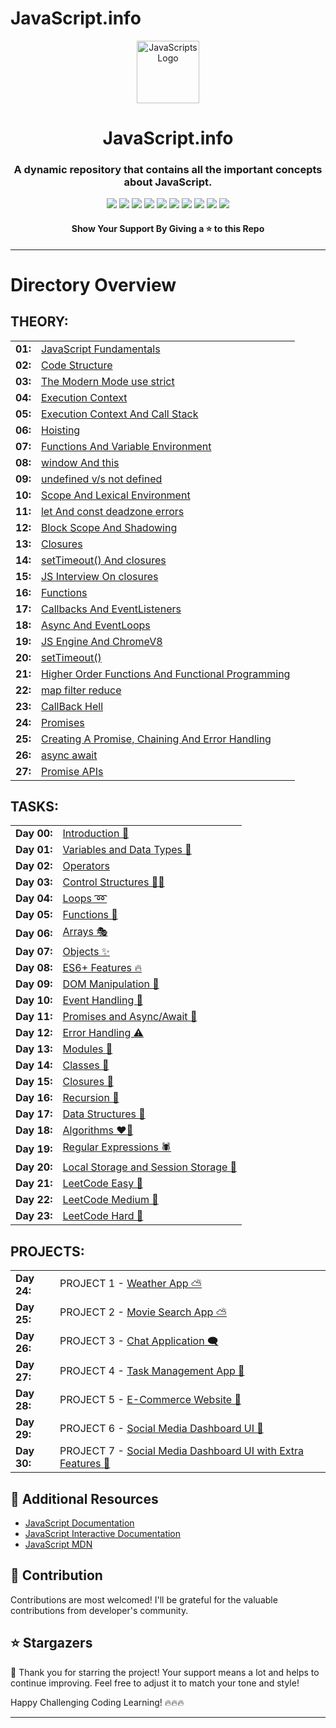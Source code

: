 # JavaScript.info

<div align="center">
	<a href="https://github.com/avinashyadav16/JavaScript.info"><img src="https://www.svgrepo.com/show/303206/javascript-logo.svg" alt="JavaScripts Logo" width="100px"/></a>
	<h1>JavaScript.info</h1>
	<h3>A dynamic repository that contains all the important concepts about JavaScript.</h3>
    <p>
        <a name="JavaScript_Badge"><img src="https://img.shields.io/badge/JavaScript-lightgray?style=for-the-badge&logo=javascript&logoColor=%23F7DF1E"></a>
        <a name="jQuery_Badge"><img src="https://img.shields.io/badge/jQuery-lightgray?style=for-the-badge&logo=jquery&logoColor=%230769AD"></a>
        <a name="HTML_Badge"><img src="https://img.shields.io/badge/HTML-lightgray?style=for-the-badge&logo=html5&logoColor=%23E34F26"></a>
        <a name="CSS_Badge"><img src="https://img.shields.io/badge/CSS-lightgray?style=for-the-badge&logo=css&logoColor=%23663399"></a>
        <a name="bootstrap_Badge"><img src="https://img.shields.io/badge/Bootstrap-lightgray?style=for-the-badge&logo=bootstrap&logoColor=%237952B3"></a>
        <a name="React_Badge"><img src="https://img.shields.io/badge/React-lightgray?style=for-the-badge&logo=react&logoColor=%2361DAFB"></a>
        <a name="Node.js_Badge"><img src="https://img.shields.io/badge/Node.js-lightgray?style=for-the-badge&logo=nodedotjs&logoColor=%235FA04E"></a>
        <a name="Express.js_Badge"><img src="https://img.shields.io/badge/Express.js-lightgray?style=for-the-badge&logo=express&logoColor=%23000000"></a>
        <a name="MongoDB_Badge"><img src="https://img.shields.io/badge/MongoDB-lightgray?style=for-the-badge&logo=mongodb&logoColor=%2347A248"></a>
        <a name="Postman_Badge"><img src="https://img.shields.io/badge/Postman-lightgray?style=for-the-badge&logo=postman&logoColor=%23FF6C37"></a>
    </p>
	<h4>Show Your Support By Giving a ⭐ to this Repo</h4>
</div>

---

# Directory Overview

## THEORY:

|         |                                                                                                                |
| ------- | -------------------------------------------------------------------------------------------------------------- |
| **01:** | [JavaScript Fundamentals](./01_JavaScript_Fundamentals.md)                                                     |
| **02:** | [Code Structure](./02_Code_Structure.md)                                                                       |
| **03:** | [The Modern Mode use strict](./03_The_Modern_Mode_use_strict.md)                                               |
| **04:** | [Execution Context](./04_Execution_Context.md)                                                                 |
| **05:** | [Execution Context And Call Stack](./05_Execution_Context_And_Call_Stack.md)                                   |
| **06:** | [Hoisting](./06_Hoisting.md)                                                                                   |
| **07:** | [Functions And Variable Environment](./07_Functions_And_Variable_Environment.md)                               |
| **08:** | [window And this](./08_window_And_this.md)                                                                     |
| **09:** | [undefined v/s not defined](./09_undefined_vs_not_defined.md)                                                  |
| **10:** | [Scope And Lexical Environment](./10_Scope_And_Lexical_Environment.md)                                         |
| **11:** | [let And const deadzone errors](./11_let_And_const_deadzone_errors.md)                                         |
| **12:** | [Block Scope And Shadowing](./12_Block_Scope_And_Shadowing.md)                                                 |
| **13:** | [Closures](./13_Closures.md)                                                                                   |
| **14:** | [setTimeout() And closures](./14_setTimeout_And_closures.md)                                                   |
| **15:** | [JS Interview On closures](./15_JS_Interview_closures.md)                                                      |
| **16:** | [Functions](./16_Functions.md)                                                                                 |
| **17:** | [Callbacks And EventListeners](./17_Callbacks_And_EventListeners.md)                                           |
| **18:** | [Async And EventLoops](./18_Async_And_EventLoops.md)                                                           |
| **19:** | [JS Engine And ChromeV8](./19_JS_Engine_And_ChromeV8.md)                                                       |
| **20:** | [setTimeout()](<./20_setTimeout().md>)                                                                         |
| **21:** | [Higher Order Functions And Functional Programming](./21_Higher_Order_Functions_And_Functional_Programming.md) |
| **22:** | [map filter reduce](./22_map_filter_reduce.md)                                                                 |
| **23:** | [CallBack Hell](./23_CallBack_Hell.md)                                                                         |
| **24:** | [Promises](./24_Promises.md)                                                                                   |
| **25:** | [Creating A Promise, Chaining And Error Handling](./25_Creating_A_Promise_Chaining_And_Error_Handling.md)      |
| **26:** | [async await](./26_async_await.md)                                                                             |
| **27:** | [Promise APIs](./27_Promise_APIs.md)                                                                           |

## TASKS:

|             |                                                                                                             |
| ----------- | ----------------------------------------------------------------------------------------------------------- |
| **Day 00:** | [Introduction 📑](./Day%2000%20-%20Introduction/README.md)                                                  |
| **Day 01:** | [Variables and Data Types 🍵](./Day%2001%20-%20Variables%20and%20Data%20Types/Day-1.png)                    |
| **Day 02:** | [Operators](./Day%2002%20-%20Operators/Day-2.png)                                                           |
| **Day 03:** | [Control Structures 🙇‍♂️](./Day%2003%20-%20Control%20Structures/Day-3.png)                                    |
| **Day 04:** | [Loops ➿](./Day%2004%20-%20Loops/Day-4.png)                                                                |
| **Day 05:** | [Functions 🔑](./Day%2005%20-%20Functions/Day-5.png)                                                        |
| **Day 06:** | [Arrays 🎭](./Day%2006%20-%20Arrays/Day-6.png)                                                              |
| **Day 07:** | [Objects ✨](./Day%2007%20-%20Objects/Day-7.png)                                                            |
| **Day 08:** | [ES6+ Features 🔥](./Day%2008%20-%20ES6+%20Features/Day-8.png)                                              |
| **Day 09:** | [DOM Manipulation 🔧](./Day%2009%20-%20DOM%20Manipulation/Day-9.png)                                        |
| **Day 10:** | [Event Handling 🥷](./Day%2010%20-%20Event%20Handling/Day-10.png)                                           |
| **Day 11:** | [Promises and Async/Await 📜](./Day%2011%20-%20Promises%20And%20Async%20-%20Await/Day-11.png)               |
| **Day 12:** | [Error Handling ⚠️](./Day%2012%20-%20Error%20Handling/Day-12.png)                                           |
| **Day 13:** | [Modules 🎃](./Day%2013%20-%20Modules/Day-13.png)                                                           |
| **Day 14:** | [Classes 🎪](./Day%2014%20-%20Classes/Day-14.png)                                                           |
| **Day 15:** | [Closures 🤖](./Day%2015%20-%20Closures/Day-15.png)                                                         |
| **Day 16:** | [Recursion 🎡](./Day%2016%20-%20Recursion/Day-16.png)                                                       |
| **Day 17:** | [Data Structures 🚀](./Day%2017%20-%20Data%20Structures/Day-17.png)                                         |
| **Day 18:** | [Algorithms ❤️‍🔥](./Day%2018%20-%20Algorithms/Day-18.png)                                                     |
| **Day 19:** | [Regular Expressions 🕷️](./Day%2019%20-%20Regular%20Expressions/Day-19.png)                                 |
| **Day 20:** | [Local Storage and Session Storage 📁](./Day%2020%20-%20Local_Strorage%20And%20Session_Strorage/Day-20.png) |
| **Day 21:** | [LeetCode Easy 🥉](./Day%2021%20-%20Leetcode%20Easy/Day-21.png)                                             |
| **Day 22:** | [LeetCode Medium 🥈](./Day%2022%20-%20Leetcode%20Medium/Day-22.png)                                         |
| **Day 23:** | [LeetCode Hard 🥇](./Day%2023%20-%20Leetcode%20Hard/Day-23.png)                                             |

## PROJECTS:

|             |                                                                                                                                                        |
| ----------- | ------------------------------------------------------------------------------------------------------------------------------------------------------ |
| **Day 24:** | PROJECT 1 - [Weather App ⛅](./Day%2024%20-%20Project%201%20-%20Weather%20App/Day-24.png)                                                              |
| **Day 25:** | PROJECT 2 - [Movie Search App ⛅](./Day%2025%20-%20Project%202%20-%20Movie%20Search%20App/Day-25.png)                                                  |
| **Day 26:** | PROJECT 3 - [Chat Application 🗨️](./Day%2026%20-%20Project%203%20-%20Chat%20Application/README.md)                                                     |
| **Day 27:** | PROJECT 4 - [Task Management App 📝](./Day%2027%20-%20Project%204%20-%20Task%20Management%20App/README.md)                                             |
| **Day 28:** | PROJECT 5 - [E-Commerce Website 🛒](./Day%2028%20-%20Project%205%20-%20E-Commerce%20Website/README.md)                                                 |
| **Day 29:** | PROJECT 6 - [Social Media Dashboard UI 📁](./Day%2029%20-%20Project%206%20-%20Social%20Media%20Dashboard/README.md)                                    |
| **Day 30:** | PROJECT 7 - [Social Media Dashboard UI with Extra Features 📁](./Day%2030%20-%20Final%20Social%20Media%20Dashboard%20With%20Full%20Features/README.md) |

## 📖 Additional Resources

- [JavaScript Documentation](https://www.javascript.com/)
- [JavaScript Interactive Documentation](https://www.learn-js.org/)
- [JavaScript MDN](https://developer.mozilla.org/en-US/docs/Web/JavaScript)

## 💼 Contribution

Contributions are most welcomed! I'll be grateful for the valuable contributions from developer's community.

## ⭐ Stargazers

🌟 Thank you for starring the project! Your support means a lot and helps to continue improving. Feel free to adjust it to match your tone and style!

Happy Challenging Coding Learning! 🔥🔥🔥

---
